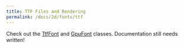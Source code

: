 ```yaml
---
title: TTF Files and Rendering
permalink: /docs/2d/fonts/ttf
---
```


Check out the [TtfFont](https://github.com/littlektframework/littlekt/blob/master/core/src/commonMain/kotlin/com/lehaine/littlekt/graphics/font/TtfFont.kt) and [GpuFont](https://github.com/littlektframework/littlekt/blob/master/core/src/commonMain/kotlin/com/lehaine/littlekt/graphics/font/GpuFont.kt) classes. Documentation still needs written!
